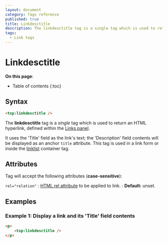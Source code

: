 ```yaml
---
layout: document
category: Tags reference
published: true
title: Linkdesctitle
description: The linkdesctitle tag is a single tag which is used to return an HTML hyperlink, defined within the Links panel.
tags:
  - Link tags
---
```


# Linkdesctitle

**On this page**:

* Table of contents
{:toc}

## Syntax

~~~ html
<txp:linkdesctitle />
~~~

The **linkdesctitle** tag is a *single* tag which is used to return an HTML hyperlink, defined within the [Links panel](/administration/links-panel).

It uses the 'Title' field as the link's text; the 'Description' field contents will be displayed as an anchor `title` attribute. This tag is used in a link form or inside the [linklist](/tags/linklist) container tag.

## Attributes

Tag will accept the following attributes (**case-sensitive**):

`rel="relation"`
: [HTML rel attribute](https://developer.mozilla.org/en-US/docs/Web/HTML/Link_types) to be applied to link.
: **Default:** unset.

## Examples

### Example 1: Display a link and its 'Title' field contents

~~~ html
<p>
    <txp:linkdesctitle />
</p>
~~~
